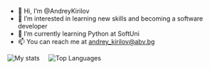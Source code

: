 - 👋 Hi, I’m @AndreyKirilov
- 👀 I’m interested in learning new skills and becoming a software developer
- 🌱 I’m currently learning Python at SoftUni
- 📫 You can reach me at andrey_kirilov@abv.bg

<div style="display: flex; justify_content: space-between; gap: 20px;">
<img alt="My stats" src="https://github-readme-stats.vercel.app/api?username=AndreyKirilov&show_icons=true&theme=tokyonight">
<img alt="Top Languages" src="https://github-readme-stats.vercel.app/api/top-langs/?username=AndreyKirilov&layout=compact&theme=tokyonight">
</div>

<!---
AndreyKirilov/AndreyKirilov is a ✨ special ✨ repository because its `README.md` (this file) appears on your GitHub profile.
You can click the Preview link to take a look at your changes.
--->
